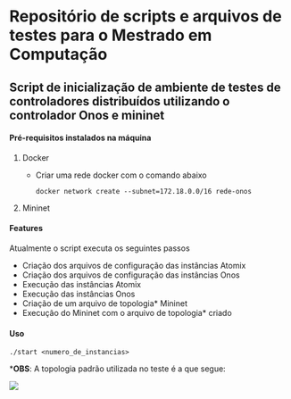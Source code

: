 # Repositório de scripts e arquivos de testes para o Mestrado em Computação


## Script de inicialização de ambiente de testes de controladores distribuídos utilizando o controlador Onos e mininet
#### Pré-requisitos instalados na máquina
1. Docker
    - Criar uma rede docker com o comando abaixo

        `docker network create --subnet=172.18.0.0/16 rede-onos`
2. Mininet

#### Features
Atualmente o script executa os seguintes passos
- Criação dos arquivos de configuração das instâncias Atomix
- Criação dos arquivos de configuração das instâncias Onos
- Execução das instâncias Atomix
- Execução das instâncias Onos
- Criação de um arquivo de topologia* Mininet
- Execução do Mininet com o arquivo de topologia* criado


#### Uso 
`./start <numero_de_instancias>`


***OBS**: A topologia padrão utilizada no teste é a que segue:

![][topologia]

[topologia]:/assets/Topologia.png